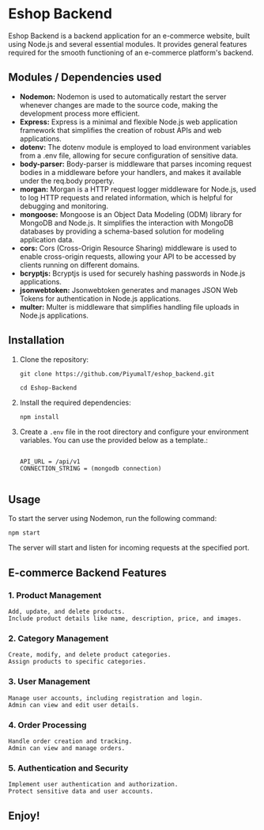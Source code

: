 <h1>Eshop Backend</h1>
<p>Eshop Backend is a backend application for an e-commerce website, built using Node.js and several essential modules. It provides general features required for the smooth functioning of an e-commerce platform's backend.</p>

<h2>Modules / Dependencies used</h2>
<ul>
    <li><strong>Nodemon:</strong> Nodemon is used to automatically restart the server whenever changes are made to the source code, making the development process more efficient.</li>
    <li><strong>Express:</strong> Express is a minimal and flexible Node.js web application framework that simplifies the creation of robust APIs and web applications.</li>
    <li><strong>dotenv:</strong> The dotenv module is employed to load environment variables from a .env file, allowing for secure configuration of sensitive data.</li>
    <li><strong>body-parser:</strong> Body-parser is middleware that parses incoming request bodies in a middleware before your handlers, and makes it available under the req.body property.</li>
    <li><strong>morgan:</strong> Morgan is a HTTP request logger middleware for Node.js, used to log HTTP requests and related information, which is helpful for debugging and monitoring.</li>
    <li><strong>mongoose:</strong> Mongoose is an Object Data Modeling (ODM) library for MongoDB and Node.js. It simplifies the interaction with MongoDB databases by providing a schema-based solution for modeling application data.</li>
    <li><strong>cors:</strong> Cors (Cross-Origin Resource Sharing) middleware is used to enable cross-origin requests, allowing your API to be accessed by clients running on different domains.</li>
    <li><strong>bcryptjs:</strong> Bcryptjs is used for securely hashing passwords in Node.js applications.</li>
    <li><strong>jsonwebtoken:</strong> Jsonwebtoken generates and manages JSON Web Tokens for authentication in Node.js applications.</li>
    <li><strong>multer:</strong> Multer is middleware that simplifies handling file uploads in Node.js applications.</li>

    
</ul>

<h2>Installation</h2>
<ol>
    <li>Clone the repository:
        <pre><code>git clone https://github.com/PiyumalT/eshop_backend.git</code></pre>
        <pre><code>cd Eshop-Backend</code></pre>
    </li>
    <li>Install the required dependencies:
        <pre><code>npm install</code></pre>
    </li>
     <li>Create a <code>.env</code> file in the root directory and configure your environment variables. You can use the provided below as a template.:
        <pre><code>
API_URL = /api/v1
CONNECTION_STRING = (mongodb connection)
    </code></pre>
    </li>
</ol>

<h2>Usage</h2>
<p>To start the server using Nodemon, run the following command:</p>
<pre><code>npm start</code></pre>
<p>The server will start and listen for incoming requests at the specified port.</p>

<h2>E-commerce Backend Features</h2>

<h3>1. Product Management</h3>

    Add, update, and delete products.
    Include product details like name, description, price, and images.

<h3>2. Category Management</h3>

    Create, modify, and delete product categories.
    Assign products to specific categories.

<h3>3. User Management</h3>

    Manage user accounts, including registration and login.
    Admin can view and edit user details.

<h3>4. Order Processing</h3>

    Handle order creation and tracking.
    Admin can view and manage orders.

<h3>5. Authentication and Security</h3>

    Implement user authentication and authorization.
    Protect sensitive data and user accounts.

<h2>Enjoy!</h2>
